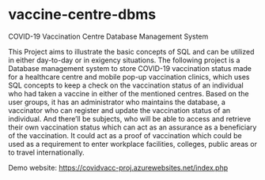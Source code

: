 # vaccine-centre-dbms
COVID-19 Vaccination Centre Database Management System

This Project aims to illustrate the basic concepts of SQL and can be utilized in either
day-to-day or in exigency situations. The following project is a Database
management system to store COVID-19 vaccination status made for a healthcare
centre and mobile pop-up vaccination clinics, which uses SQL concepts to keep a
check on the vaccination status of an individual who had taken a vaccine in either of
the mentioned centres. Based on the user groups, it has an administrator who
maintains the database, a vaccinator who can register and update the vaccination
status of an individual. And there’ll be subjects, who will be able to access and
retrieve their own vaccination status which can act as an assurance as a beneficiary
of the vaccination. It could act as a proof of vaccination which could be used as a
requirement to enter workplace facilities, colleges, public areas or to travel
internationally.

Demo website: https://covidvacc-proj.azurewebsites.net/index.php
